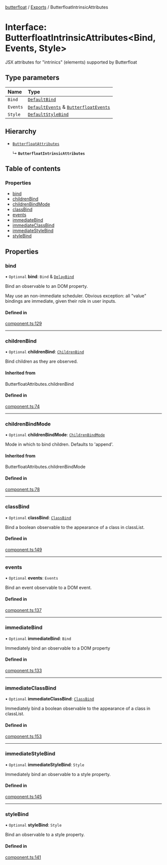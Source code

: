 [butterfloat](../README.md) / [Exports](../modules.md) / ButterfloatIntrinsicAttributes

# Interface: ButterfloatIntrinsicAttributes\<Bind, Events, Style\>

JSX attributes for "intrinics" (elements) supported by Butterfloat

## Type parameters

| Name | Type |
| :------ | :------ |
| `Bind` | [`DefaultBind`](../modules.md#defaultbind) |
| `Events` | [`DefaultEvents`](../modules.md#defaultevents) & [`ButterfloatEvents`](ButterfloatEvents.md) |
| `Style` | [`DefaultStyleBind`](../modules.md#defaultstylebind) |

## Hierarchy

- [`ButterfloatAttributes`](../modules.md#butterfloatattributes)

  ↳ **`ButterfloatIntrinsicAttributes`**

## Table of contents

### Properties

- [bind](ButterfloatIntrinsicAttributes.md#bind)
- [childrenBind](ButterfloatIntrinsicAttributes.md#childrenbind)
- [childrenBindMode](ButterfloatIntrinsicAttributes.md#childrenbindmode)
- [classBind](ButterfloatIntrinsicAttributes.md#classbind)
- [events](ButterfloatIntrinsicAttributes.md#events)
- [immediateBind](ButterfloatIntrinsicAttributes.md#immediatebind)
- [immediateClassBind](ButterfloatIntrinsicAttributes.md#immediateclassbind)
- [immediateStyleBind](ButterfloatIntrinsicAttributes.md#immediatestylebind)
- [styleBind](ButterfloatIntrinsicAttributes.md#stylebind)

## Properties

### bind

• `Optional` **bind**: `Bind` & [`DelayBind`](DelayBind.md)

Bind an observable to an DOM property.

May use an non-immediate scheduler. Obvious exception: all "value" bindings are immediate, given their role in user inputs.

#### Defined in

[component.ts:129](https://github.com/WorldMaker/butterfloat/blob/51a08e2/component.ts#L129)

___

### childrenBind

• `Optional` **childrenBind**: [`ChildrenBind`](../modules.md#childrenbind)

Bind children as they are observed.

#### Inherited from

ButterfloatAttributes.childrenBind

#### Defined in

[component.ts:74](https://github.com/WorldMaker/butterfloat/blob/51a08e2/component.ts#L74)

___

### childrenBindMode

• `Optional` **childrenBindMode**: [`ChildrenBindMode`](../modules.md#childrenbindmode)

Mode in which to bind children. Defaults to 'append'.

#### Inherited from

ButterfloatAttributes.childrenBindMode

#### Defined in

[component.ts:78](https://github.com/WorldMaker/butterfloat/blob/51a08e2/component.ts#L78)

___

### classBind

• `Optional` **classBind**: [`ClassBind`](../modules.md#classbind)

Bind a boolean observable to the appearance of a class in classList.

#### Defined in

[component.ts:149](https://github.com/WorldMaker/butterfloat/blob/51a08e2/component.ts#L149)

___

### events

• `Optional` **events**: `Events`

Bind an event observable to a DOM event.

#### Defined in

[component.ts:137](https://github.com/WorldMaker/butterfloat/blob/51a08e2/component.ts#L137)

___

### immediateBind

• `Optional` **immediateBind**: `Bind`

Immediately bind an observable to a DOM property

#### Defined in

[component.ts:133](https://github.com/WorldMaker/butterfloat/blob/51a08e2/component.ts#L133)

___

### immediateClassBind

• `Optional` **immediateClassBind**: [`ClassBind`](../modules.md#classbind)

Immediately bind a boolean observable to the appearance of a class in classList.

#### Defined in

[component.ts:153](https://github.com/WorldMaker/butterfloat/blob/51a08e2/component.ts#L153)

___

### immediateStyleBind

• `Optional` **immediateStyleBind**: `Style`

Immediately bind an observable to a style property.

#### Defined in

[component.ts:145](https://github.com/WorldMaker/butterfloat/blob/51a08e2/component.ts#L145)

___

### styleBind

• `Optional` **styleBind**: `Style`

Bind an observable to a style property.

#### Defined in

[component.ts:141](https://github.com/WorldMaker/butterfloat/blob/51a08e2/component.ts#L141)
